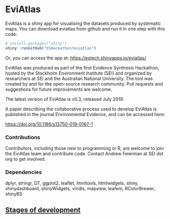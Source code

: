 # EviAtlas

EviAtlas is a shiny app for visualising the datasets produced by systematic maps. You can download eviatlas from github and run it in one step with this code:

``` r
# install.packages("shiny")
shiny::runGitHub("ESHackathon/eviatlas")
```

Or, you can access the app at: https://estech.shinyapps.io/eviatlas/

EviAtlas was produced as part of the first Evidence Synthesis Hackathon, hosted by the Stockholm Environment Institute (SEI) and organized by researchers at SEI and the Australian National University. 
The tool was created by and for the open-source research community. Pull requests and suggestions for future improvements are welcome. 

The latest version of EviAtlas is v0.3, released July 2019.

A paper describing the collaborative process used to develop EviAtlas is published in the journal Environmental Evidence, and can be accessed here: 

https://doi.org/10.1186/s13750-019-0167-1


### Contributions

Contributors, including those new to programming or R, are welcome to join the EviAtlas team and contribute code. Contact Andrew Feierman at SEI dot org to get involved. 

### Dependencies
dplyr, stringr, DT, ggplot2, leaflet, htmltools, htmlwidgets, shiny, shinydashboard, shinyWidgets, viridis, mapview, leafem, RColorBrewer, shinyBS


## [Stages of development](https://docs.google.com/spreadsheets/d/1FnHS7NotV4ZrtnLNm4LkAfz6YdL9gnItgvqaTg85kdM/edit#gid=0)
